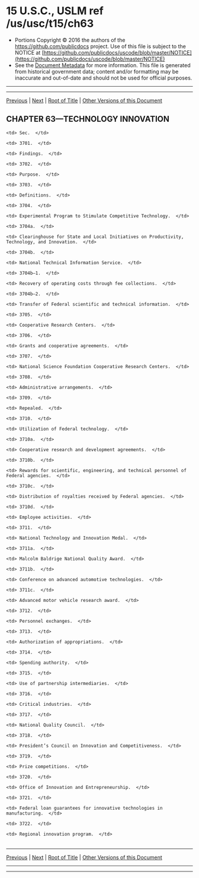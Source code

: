 ---
---

# 15 U.S.C., USLM ref /us/usc/t15/ch63

* Portions Copyright © 2016 the authors of the https://github.com/publicdocs project.
  Use of this file is subject to the NOTICE at [https://github.com/publicdocs/uscode/blob/master/NOTICE](https://github.com/publicdocs/uscode/blob/master/NOTICE)
* See the [Document Metadata](././../../../..//README.md) for more information.
  This file is generated from historical government data; content and/or formatting may be inaccurate and out-of-date and should not be used for official purposes.

----------
----------

[Previous](./../../../..//us/usc/t15/ch62/m__us_usc_t15_s3616.md) | [Next](./../../../..//us/usc/t15/ch63/m__us_usc_t15_s3701.md) | [Root of Title](./../../../../) | [Other Versions of this Document](https://publicdocs.github.io/go/links?ns=uslm&ref=%2Fus%2Fusc%2Ft15%2Fch63)

## CHAPTER 63—TECHNOLOGY INNOVATION

<table>

  <tr>

    <td> Sec.  </td>

  </tr>

  <tr>

    <td> 3701.  </td>

    <td> Findings.  </td>

  </tr>

  <tr>

    <td> 3702.  </td>

    <td> Purpose.  </td>

  </tr>

  <tr>

    <td> 3703.  </td>

    <td> Definitions.  </td>

  </tr>

  <tr>

    <td> 3704.  </td>

    <td> Experimental Program to Stimulate Competitive Technology.  </td>

  </tr>

  <tr>

    <td> 3704a.  </td>

    <td> Clearinghouse for State and Local Initiatives on Productivity, Technology, and Innovation.  </td>

  </tr>

  <tr>

    <td> 3704b.  </td>

    <td> National Technical Information Service.  </td>

  </tr>

  <tr>

    <td> 3704b–1.  </td>

    <td> Recovery of operating costs through fee collections.  </td>

  </tr>

  <tr>

    <td> 3704b–2.  </td>

    <td> Transfer of Federal scientific and technical information.  </td>

  </tr>

  <tr>

    <td> 3705.  </td>

    <td> Cooperative Research Centers.  </td>

  </tr>

  <tr>

    <td> 3706.  </td>

    <td> Grants and cooperative agreements.  </td>

  </tr>

  <tr>

    <td> 3707.  </td>

    <td> National Science Foundation Cooperative Research Centers.  </td>

  </tr>

  <tr>

    <td> 3708.  </td>

    <td> Administrative arrangements.  </td>

  </tr>

  <tr>

    <td> 3709.  </td>

    <td> Repealed.  </td>

  </tr>

  <tr>

    <td> 3710.  </td>

    <td> Utilization of Federal technology.  </td>

  </tr>

  <tr>

    <td> 3710a.  </td>

    <td> Cooperative research and development agreements.  </td>

  </tr>

  <tr>

    <td> 3710b.  </td>

    <td> Rewards for scientific, engineering, and technical personnel of Federal agencies.  </td>

  </tr>

  <tr>

    <td> 3710c.  </td>

    <td> Distribution of royalties received by Federal agencies.  </td>

  </tr>

  <tr>

    <td> 3710d.  </td>

    <td> Employee activities.  </td>

  </tr>

  <tr>

    <td> 3711.  </td>

    <td> National Technology and Innovation Medal.  </td>

  </tr>

  <tr>

    <td> 3711a.  </td>

    <td> Malcolm Baldrige National Quality Award.  </td>

  </tr>

  <tr>

    <td> 3711b.  </td>

    <td> Conference on advanced automotive technologies.  </td>

  </tr>

  <tr>

    <td> 3711c.  </td>

    <td> Advanced motor vehicle research award.  </td>

  </tr>

  <tr>

    <td> 3712.  </td>

    <td> Personnel exchanges.  </td>

  </tr>

  <tr>

    <td> 3713.  </td>

    <td> Authorization of appropriations.  </td>

  </tr>

  <tr>

    <td> 3714.  </td>

    <td> Spending authority.  </td>

  </tr>

  <tr>

    <td> 3715.  </td>

    <td> Use of partnership intermediaries.  </td>

  </tr>

  <tr>

    <td> 3716.  </td>

    <td> Critical industries.  </td>

  </tr>

  <tr>

    <td> 3717.  </td>

    <td> National Quality Council.  </td>

  </tr>

  <tr>

    <td> 3718.  </td>

    <td> President’s Council on Innovation and Competitiveness.  </td>

  </tr>

  <tr>

    <td> 3719.  </td>

    <td> Prize competitions.  </td>

  </tr>

  <tr>

    <td> 3720.  </td>

    <td> Office of Innovation and Entrepreneurship.  </td>

  </tr>

  <tr>

    <td> 3721.  </td>

    <td> Federal loan guarantees for innovative technologies in manufacturing.  </td>

  </tr>

  <tr>

    <td> 3722.  </td>

    <td> Regional innovation program.  </td>

  </tr>

</table>

----------

[Previous](./../../../..//us/usc/t15/ch62/m__us_usc_t15_s3616.md) | [Next](./../../../..//us/usc/t15/ch63/m__us_usc_t15_s3701.md) | [Root of Title](./../../../../) | [Other Versions of this Document](https://publicdocs.github.io/go/links?ns=uslm&ref=%2Fus%2Fusc%2Ft15%2Fch63)

----------
----------



